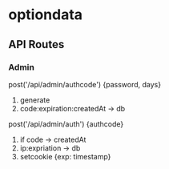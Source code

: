 # optiondata

## API Routes

### Admin
post('/api/admin/authcode')
{password, days}
1. generate
2. code:expiration:createdAt -> db

post('/api/admin/auth')
{authcode}
1. if code -> createdAt
2. ip:expriation -> db
3. setcookie  {exp: timestamp}
